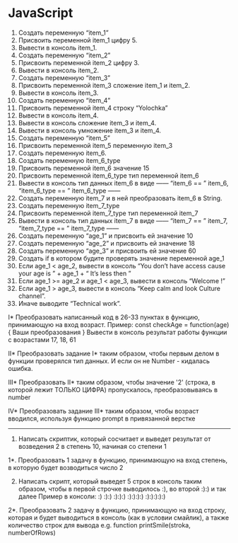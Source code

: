 # JavaScript

1) Создать переменную “item_1”
2) Присвоить переменной item_1 цифру 5.
3) Вывести в консоль item_1.
4) Создать переменную “item_2”
5) Присвоить переменной item_2 цифру 3.
6) Вывести в консоль item_2.
7) Создать переменную “item_3”
8) Присвоить переменной item_3 сложение item_1 и item_2.
9) Вывести в консоль item_3.
10) Создать переменную “item_4”
11) Присвоить переменной item_4 строку “Yolochka”
12) Вывести в консоль item_4.
13) Вывести в консоль сложение item_3 и item_4.
14) Вывести в консоль умножение item_3 и item_4.
15) Создать переменную “item_5”
16) Присвоить переменной item_5 переменную item_3
17) Создать переменную item_6.
18) Создать переменную item_6_type
19) Присвоить переменной item_6 значение 15
20) Присвоить переменной item_6_type тип переменной item_6
21) Вывести в консоль тип данных item_6 в виде —— “item_6 == ” item_6, “item_6_type == ” item_6_type ——
22) Создать переменную item_7 и в ней преобразовать item_6 в String.
23) Создать переменную item_7_type
24) Присвоить переменной item_7_type тип переменной item_7
25) Вывести в консоль тип данных item_7 в виде —— “item_7 == ” item_7, “item_7_type == ” item_7_type ——
26) Создать переменную “age_1” и присвоить ей значение 10
27) Создать переменную “age_2” и присвоить ей значение 18
28) Создать переменную “age_3” и присвоить ей значение 60
29) Создать if в котором будите проверять значение переменной age_1
30) Если age_1 < age_2, вывести в консоль
“You don’t have access cause your age is ” + age_1 + “ It’s less then ”
31) Если age_1 >= age_2 и age_1 < age_3, вывести в консоль “Welcome !”
32) Если age_1 > age_3, вывести в консоль “Keep calm and look Culture channel”.
33) Иначе выводите “Technical work”.

I* Преобразовать написанный код в 26-33 пунктах в функцию, принимающую на вход возраст. Пример: const checkAge = function(age) { Ваши преобразования } Вывести в консоль результат работы функции с возрастами 17, 18, 61

II* Преобразовать задание I* таким образом, чтобы первым делом в функции проверялся тип данных. И если он не Number - кидалась ошибка.

III* Преобразовать II* таким образом, чтобы значение '2' (строка, в которой лежит ТОЛЬКО ЦИФРА) пропускалось, преобразовываясь в number

IV* Преобразовать задание III* таким образом, чтобы возраст вводился, используя функцию prompt в привязанной верстке

***

1. Написать скриптик, который сосчитает и выведет результат от возведения 2 в степень 10, начиная со степени 1

1*. Преобразовать 1 задачу в функцию, принимающую на вход степень, в которую будет возводиться число 2

2. Написать скрипт, который выведет 5 строк в консоль таким образом, чтобы в первой строчке выводилось :), во второй :):) и так далее Пример в консоли: :) :):) :):):) :):):):) :):):):):)

2*. Преобразовать 2 задачу в функцию, принимающую на вход строку, которая и будет выводиться в консоль (как в условии смайлик), а также количество строк для вывода e.g. function printSmile(stroka, numberOfRows)
